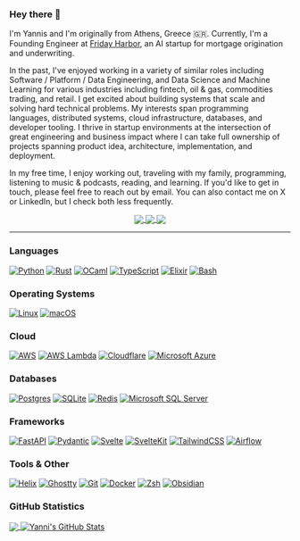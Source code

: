 ### Hey there 👋

I'm Yannis and I'm originally from Athens, Greece :greece:.
Currently, I'm a Founding Engineer at [Friday Harbor](https://fridayharbor.ai), an AI startup for mortgage origination and underwriting.

In the past, I've enjoyed working in a variety of similar roles including Software / Platform / Data Engineering, and Data Science and Machine Learning for various industries including fintech, oil & gas, commodities trading, and retail.
I get excited about building systems that scale and solving hard technical problems. My interests span programming languages, distributed systems, cloud infrastructure, databases, and developer tooling.
I thrive in startup environments at the intersection of great engineering and business impact where I can take full ownership of projects spanning product idea, architecture, implementation, and deployment.

In my free time, I enjoy working out, traveling with my family, programming, listening to music & podcasts, reading, and learning.
If you'd like to get in touch, please feel free to reach out by email. You can also contact me on X or LinkedIn, but I check both less frequently.

<div align="center">
  <a href="mailto:yannis@katsaros.io">
    <img align="center" display="block" src="https://badges.cucumberstudio.com/static/v1?label=email&message=yannis@katsaros.io&color=2c3e50">
  </a>
  <a href="https://x.com/yanniskatsaros">
    <img align="center" display="block" src="https://badges.cucumberstudio.com/twitter/url?label=Twitter&style=social&url=https%3A%2F%2Fx.com%2Fyanniskatsaros">
  </a>
  <a href="https://www.linkedin.com/in/yanniskatsaros">
    <img align="center" display="block" src="https://badges.cucumberstudio.com/static/v1?logo=linkedin&message=LinkedIn&label=&color=0077B5">
  </a>
</div>


<!--
![](https://badges.cucumberstudio.com/static/v1?label=email&message=yannis@katsaros.io&color=2c3e50)

![](https://badges.cucumberstudio.com/twitter/url?label=Twitter&style=social&url=https%3A%2F%2Fx.com%2Fyanniskatsaros)

![](https://badges.cucumberstudio.com/static/v1?logo=linkedin&message=LinkedIn&label=&color=0077B5)
-->

___

### Languages

[![Python](https://img.shields.io/badge/Python-3776AB?logo=python&logoColor=fff)](#)
[![Rust](https://img.shields.io/badge/Rust-%23000000.svg?e&logo=rust&logoColor=white)](#)
[![OCaml](https://img.shields.io/badge/OCaml-EC6813?logo=ocaml&logoColor=fff)](#)
[![TypeScript](https://img.shields.io/badge/TypeScript-3178C6?logo=typescript&logoColor=fff)](#)
[![Elixir](https://img.shields.io/badge/Elixir-%234B275F.svg?&logo=elixir&logoColor=white)](#)
[![Bash](https://img.shields.io/badge/Bash-4EAA25?logo=gnubash&logoColor=fff)](#)

### Operating Systems

[![Linux](https://img.shields.io/badge/Linux-FCC624?logo=linux&logoColor=black)](#)
[![macOS](https://img.shields.io/badge/macOS-000000?logo=apple&logoColor=F0F0F0)](#)

### Cloud

[![AWS](https://custom-icon-badges.demolab.com/badge/AWS-%23FF9900.svg?logo=aws&logoColor=white)](#)
[![AWS Lambda](https://custom-icon-badges.demolab.com/badge/AWS%20Lambda-%23FF9900.svg?logo=aws-lambda&logoColor=white)](#)
[![Cloudflare](https://img.shields.io/badge/Cloudflare-F38020?logo=Cloudflare&logoColor=white)](#)
[![Microsoft Azure](https://custom-icon-badges.demolab.com/badge/Microsoft%20Azure-0089D6?logo=msazure&logoColor=white)](#)

### Databases

[![Postgres](https://img.shields.io/badge/Postgres-%23316192.svg?logo=postgresql&logoColor=white)](#)
[![SQLite](https://img.shields.io/badge/SQLite-%2307405e.svg?logo=sqlite&logoColor=white)](#)
[![Redis](https://img.shields.io/badge/Redis-%23DD0031.svg?logo=redis&logoColor=white)](#)
[![Microsoft SQL Server](https://custom-icon-badges.demolab.com/badge/Microsoft%20SQL%20Server-CC2927?logo=mssqlserver-white&logoColor=white)](#)

### Frameworks

[![FastAPI](https://img.shields.io/badge/FastAPI-009485.svg?logo=fastapi&logoColor=white)](#)
[![Pydantic](https://img.shields.io/badge/Pydantic-E92063?logo=Pydantic&logoColor=white)](#)
[![Svelte](https://img.shields.io/badge/Svelte-%23f1413d.svg?logo=svelte&logoColor=white)](#)
[![SvelteKit](https://img.shields.io/badge/SvelteKit-%23f1413d.svg?logo=svelte&logoColor=white)](#)
[![TailwindCSS](https://img.shields.io/badge/Tailwind%20CSS-%2338B2AC.svg?logo=tailwind-css&logoColor=white)](#)
[![Airflow](https://img.shields.io/badge/Airflow-FF5A5F?logo=apacheairflow&logoColor=fff)](#)

### Tools & Other

[![Helix](https://img.shields.io/badge/Helix-706bc8?logo=helix&logoColor=fff)](#)
[![Ghostty](https://custom-icon-badges.demolab.com/badge/Ghostty-0000ff?logo=ghostty_term)](#)
[![Git](https://img.shields.io/badge/Git-F05032?logo=git&logoColor=fff)](#)
[![Docker](https://img.shields.io/badge/Docker-2496ED?logo=docker&logoColor=fff)](#)
[![Zsh](https://img.shields.io/badge/Zsh-F15A24?logo=zsh&logoColor=fff)](#)
[![Obsidian](https://img.shields.io/badge/Obsidian-%23483699.svg?&logo=obsidian&logoColor=white)](#)

<!--
Links for badges and others:

- https://github.com/inttter/md-badges
- https://github.com/simple-icons/simple-icons/blob/master/slugs.md
- https://badges.cucumberstudio.com/category/downloads

-->

<!--
![](https://img.shields.io/badge/OS-Linux-informational?style=flat&logo=linux&color=27ae60)
![](https://img.shields.io/badge/OS-MacOS-informational?style=flat&logo=apple&logoColor=white&color=27ae60)
![](https://img.shields.io/badge/OS-Windows-informational?style=flat&logo=windows&logoColor=0078d6&color=27ae60)
![](https://img.shields.io/badge/Editor-Visual_Studio_Code-informational?style=flat&logo=visual-studio-code&logoColor=blue&color=27ae60)
![](https://img.shields.io/badge/Code-Python-informational?style=flat&logo=python&logoColor=white&color=27ae60)
![](https://img.shields.io/badge/Code-SQL-informational?style=flat&logo=sql&logoColor=white&color=27ae60)
![](https://img.shields.io/badge/Code-Ocaml-informational?style=flat&logo=ocaml&color=27ae60)
![](https://img.shields.io/badge/Code-JavaScript-informational?style=flat&logo=javascript&color=27ae60)
![](https://img.shields.io/badge/Code-Java-informational?style=flat&logo=java&logoColor=e74c3c&color=27ae60)
![](https://img.shields.io/badge/Shell-Bash-informational?style=flat&logo=gnu-bash&color=27ae60)
![](https://img.shields.io/badge/Library-Pandas-informational?style=flat&logo=pandas&color=27ae60)
![](https://img.shields.io/badge/Library-Apache_Spark-informational?style=flat&logo=apache-spark&color=27ae60)
![](https://img.shields.io/badge/Library-Flask-informational?style=flat&logo=flask&color=27ae60)
![](https://img.shields.io/badge/Library-FastAPI-informational?style=flat&logo=fastapi&color=27ae60)
![](https://img.shields.io/badge/Database-PostgreSQL-informational?style=flat&logo=postgresql&logoColor=557cab&color=27ae60)
![](https://img.shields.io/badge/Database-MS_SQL_Server-informational?style=flat&logo=microsoft-sql-server&logoColor=cc2927&color=27ae60)
![](https://img.shields.io/badge/Database-Teradata-informational?style=flat&logo=teradata&color=27ae60)
![](https://img.shields.io/badge/Database-SQLite-informational?style=flat&logo=sqlite&logoColor=3498db&color=27ae60)
![](https://img.shields.io/badge/Tools-Git-informational?style=flat&logo=git&color=27ae60)
![](https://img.shields.io/badge/Tools-Docker-informational?style=flat&logo=docker&color=27ae60)
![](https://img.shields.io/badge/Tools-GitLab_CI-informational?style=flat&logo=gitlab&logoColor=white&color=27ae60)
![](https://img.shields.io/badge/Tools-Apache_Airflow-informational?style=flat&logo=apache-airflow&logoColor=white&color=27ae60)
![](https://img.shields.io/badge/Cloud-AWS-informational?style=flat&logo=amazon-aws&logoColor=FF9900&color=27ae60)
-->

### GitHub Statistics

<a href="https://github.com/yanniskatsaros/yanniskatsaros">
  <img align="center" src="https://github-readme-stats.vercel.app/api/top-langs/?username=yanniskatsaros&show_icons=true&hide=jupyter%20notebook" />
</a>
<a href="https://github.com/yanniskatsaros/yanniskatsaros">
  <img align="center" src="https://github-readme-stats.vercel.app/api?username=yanniskatsaros&show_icons=true" alt="Yanni's GitHub Stats" />
</a>

